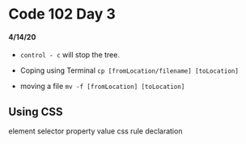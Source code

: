 # Code 102 Day 3
#### 4/14/20

- `control - c` will stop the tree.

- Coping using Terminal
`cp [fromLocation/filename] [toLocation]`

- moving a file
`mv -f [fromLocation] [toLocation]`

## Using CSS
element 
selector
property
value
css rule
declaration
